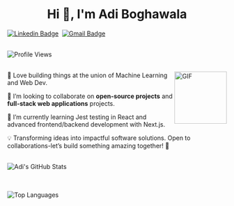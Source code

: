 <h1 align="center">Hi 👋, I'm Adi Boghawala</h1>

[![Linkedin Badge](https://img.shields.io/badge/linkedin%20-%230077B5.svg?&style=for-the-badge&logo=linkedin&logoColor=white)][linkedin]&nbsp;
[![Gmail Badge](https://img.shields.io/badge/-gmail-EA4335?style=for-the-badge&logo=Gmail&logoColor=white)][mail]
<br><br>

![Profile Views](https://komarev.com/ghpvc/?username=Adi-204)
<br><br>

<img align="right" height="120px" alt="GIF" src="https://media.giphy.com/media/zVb0n3YCIAFLTxOsd5/giphy.gif" />


🤖 Love building things at the union of Machine Learning and Web Dev.

👯 I’m looking to collaborate on **open-source projects** and **full-stack web applications** projects.

🌱 I’m currently learning Jest testing in React and advanced frontend/backend development with Next.js.

💡 Transforming ideas into impactful software solutions. Open to collaborations-let’s build something amazing together! 🚀
<br><br>


![Adi's GitHub Stats](https://github-readme-stats.vercel.app/api?username=Adi-204&show_icons=true)  
<br><br>

![Top Languages](https://github-readme-stats.vercel.app/api/top-langs/?username=Adi-204&layout=compact)
<br><br>

[linkedin]: https://www.linkedin.com/in/adi-boghawala/
[mail]: mailto:boghawalaadi@gmail.com
